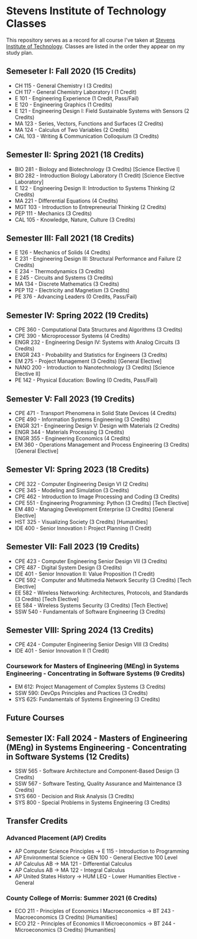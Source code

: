 # Stevens Institute of Technology Classes

This repository serves as a record for all course I've taken at [Stevens Institute of Technology](https://www.stevens.edu/). Classes are listed in the order they appear on my study plan.

## Semeseter I: Fall 2020 (15 Credits)

* CH 115 - General Chemistry I (3 Credits)
* CH 117 - General Chemistry Laboratory I (1 Credit)
* E 101 - Engineering Experience (1 Credit, Pass/Fail)
* E 120 - Engineering Graphics (1 Credits)
* E 121 - Engineering Design I: Field Sustainable Systems with Sensors (2 Credits)
* MA 123 - Series, Vectors, Functions and Surfaces (2 Credits)
* MA 124 - Calculus of Two Variables (2 Credits)
* CAL 103 - Writing & Communication Colloquium (3 Credits)

## Semester II: Spring 2021 (18 Credits)

* BIO 281 - Biology and Biotechnology (3 Credits) [Science Elective I]
* BIO 282 - Introduction Biology Laboratory (1 Credit) [Science Elective Laboratory]
* E 122 - Engineering Design II: Introduction to Systems Thinking (2 Credits)
* MA 221 - Differential Equations (4 Credits)
* MGT 103 - Introduction to Entrepreneurial Thinking (2 Credits)
* PEP 111 - Mechanics (3 Credits)
* CAL 105 - Knowledge, Nature, Culture (3 Credits)

## Semester III: Fall 2021 (18 Credits)

* E 126 - Mechanics of Solids (4 Credits)
* E 231 - Engineering Design III: Structural Performance and Failure (2 Credits)
* E 234 - Thermodynamics (3 Credits)
* E 245 - Circuits and Systems (3 Credits)
* MA 134 - Discrete Mathematics (3 Credits)
* PEP 112 - Electricity and Magnetism (3 Credits)
* PE 376 - Advancing Leaders (0 Credits, Pass/Fail)

## Semester IV: Spring 2022 (19 Credits)

* CPE 360 - Computational Data Structures and Algorithms (3 Credits)
* CPE 390 - Microprocessor Systems (4 Credits)
* ENGR 232 - Engineering Design IV: Systems with Analog Circuits (3 Credits)
* ENGR 243 - Probability and Statistics for Engineers (3 Credits)
* EM 275 - Project Management (3 Credits) [General Elective]
* NANO 200 - Introduction to Nanotechnology (3 Credits) [Science Elective II]
* PE 142 - Physical Education: Bowling (0 Credits, Pass/Fail)

## Semester V: Fall 2023 (19 Credits)

* CPE 471 - Transport Phenomena in Solid State Devices (4 Credits)
* CPE 490 - Information Systems Engineering (3 Credits)
* ENGR 321 - Engineering Design V: Design with Materials (2 Credits)
* ENGR 344 - Materials Processing (3 Credits)
* ENGR 355 - Engineering Economics (4 Credits)
* EM 360 - Operations Management and Process Engineering (3 Credits) [General Elective]

## Semester VI: Spring 2023 (18 Credits)

* CPE 322 - Computer Engineering Design VI (2 Credits)
* CPE 345 - Modeling and Simulation (3 Credits)
* CPE 462 - Introduction to Image Processing and Coding (3 Credits)
* CPE 551 - Engineering Programming: Python (3 Credits) [Tech Elective]
* EM 480 - Managing Development Enterprise (3 Credits) [General Elective]
* HST 325 - Visualizing Society (3 Credits) [Humanities]
* IDE 400 - Senior Innovation I: Project Planning (1 Credit)

## Semester VII: Fall 2023 (19 Credits)

* CPE 423 - Computer Engineering Senior Design VII (3 Credits)
* CPE 487 - Digital System Design (3 Credits)
* IDE 401 - Senior Innovation II: Value Proposition (1 Credit)
* CPE 592 - Computer and Multimedia Network Security (3 Credits) [Tech Elective]
* EE 582 - Wireless Networking: Architectures, Protocols, and Standards (3 Credits) [Tech Elective]
* EE 584 - Wireless Systems Security (3 Credits) [Tech Elective]
* SSW 540 - Fundamentals of Software Engineering (3 Credits)

## Semester VIII: Spring 2024 (13 Credits)

* CPE 424 - Computer Engineering Senior Design VIII (3 Credits)
* IDE 401 - Senior Innovation II (1 Credit)

### Coursework for Masters of Engineering (MEng) in Systems Engineering - Concentrating in Software Systems (9 Credits)

* EM 612: Project Management of Complex Systems (3 Credits)
* SSW 590: DevOps Principles and Practices (3 Credits)
* SYS 625: Fundamentals of Systems Engineering (3 Credits)

## Future Courses

## Semester IX: Fall 2024 - Masters of Engineering (MEng) in Systems Engineering - Concentrating in Software Systems (12 Credits)

* SSW 565 - Software Architecture and Component-Based Design (3 Credits)
* SSW 567 - Software Testing, Quality Assurance and Maintenance (3 Credits)
* SYS 660 - Decision and Risk Analysis (3 Credits)
* SYS 800 - Special Problems in Systems Engineering (3 Credits)

## Transfer Credits

### Advanced Placement (AP) Credits

* AP Computer Science Principles -> E 115 - Introduction to Programming
* AP Environmental Science -> GEN 100 - General Elective 100 Level
* AP Calculus AB -> MA 121 - Differential Calculus
* AP Calculus AB -> MA 122 - Integral Calculus
* AP United States History -> HUM LEQ - Lower Humanities Elective - General

### County College of Morris: Summer 2021 (6 Credits)

* ECO 211 - Principles of Economics I Macroeconomics -> BT 243 - Macroeconomics (3 Credits) [Humanities]
* ECO 212 - Principles of Economics II Microeconomics -> BT 244 - Microeconomics (3 Credits) [Humanities]
